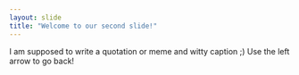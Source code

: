 ```yaml
---
layout: slide
title: "Welcome to our second slide!"
---
```

I am supposed to write a quotation or meme and witty caption ;)
Use the left arrow to go back!
